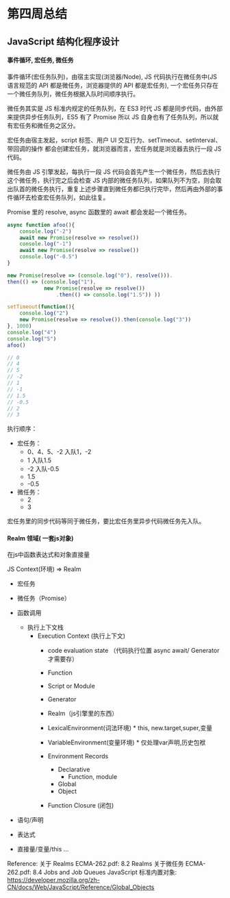# 第四周总结

## JavaScript 结构化程序设计

#### 事件循环, 宏任务, 微任务

事件循环(宏任务队列)，由宿主实现(浏览器/Node), JS 代码执行在微任务中(JS 语言规范的 API 都是微任务，浏览器提供的 API 都是宏任务), 一个宏任务只存在一个微任务队列，微任务根据入队时间顺序执行。

微任务其实是 JS 标准内规定的任务队列，在 ES3 时代 JS 都是同步代码，由外部来提供异步任务队列，ES5 有了 Promise 所以 JS 自身也有了任务队列，所以就有宏任务和微任务之区分。

宏任务由宿主发起，script 标签、用户 UI 交互行为、setTimeout、setInterval、带回调的操作 都会创建宏任务，就浏览器而言，宏任务就是浏览器去执行一段 JS 代码。

微任务由 JS 引擎发起，每执行一段 JS 代码会首先产生一个微任务，然后去执行这个微任务，执行完之后会检查 JS 内部的微任务队列，如果队列不为空，则会取出队首的微任务执行，重复上述步骤直到微任务都已执行完毕，然后再由外部的事件循环去检查宏任务队列，如此往复。

Promise 里的 resolve, async 函数里的 await 都会发起一个微任务。

```javascript
async function afoo(){
	console.log("-2")
	await new Promise(resolve => resolve())
	console.log("-1")
	await new Promise(resolve => resolve())
	console.log("-0.5")
}

new Promise(resolve => (console.log("0"), resolve())).
then(() => (console.log("1"),
			new Promise(resolve => resolve())
				.then(() => console.log("1.5")) ))

setTimeout(function(){
	console.log("2")
	new Promise(resolve => resolve()).then(console.log("3"))
}, 1000)
console.log("4")
console.log("5")
afoo()

// 0
// 4
// 5
// -2
// 1
// -1
// 1.5
// -0.5
// 2
// 3

```
执行顺序：
* 宏任务：
  * 0、4、5、-2 入队1，-2
  * 1  入队1.5
  * -2 入队-0.5
  * 1.5
  * -0.5
* 微任务：
  * 2
  * 3


宏任务里的同步代码等同于微任务，要比宏任务里异步代码微任务先入队。


#### Realm 领域( 一套js对象)
在js中函数表达式和对象直接量

JS Context(环境) => Realm
* 宏任务
* 微任务（Promise）
* 函数调用
	* 执行上下文栈
		* Execution Context (执行上下文)
			* code evaluation state （代码执行位置 async await/ Generator 才需要存）
			* Function
			* Script or Module
			* Generator
			* Realm（js引擎里的东西）
			* LexicalEnvironment(词法环境)
					* this, new.target,super,变量
			* VariableEnvironment(变量环境)
					* 仅处理var声明,历史包袱

			* Environment Records
				* Declarative
					* Function, module
				* Global
				* Object
			* Function Closure (闭包)

* 语句/声明
* 表达式
* 直接量/变量/this ...


Reference:
关于 Realms ECMA-262.pdf: 8.2 Realms
关于微任务 ECMA-262.pdf: 8.4 Jobs and Job Queues
JavaScript 标准内置对象: https://developer.mozilla.org/zh-CN/docs/Web/JavaScript/Reference/Global_Objects
